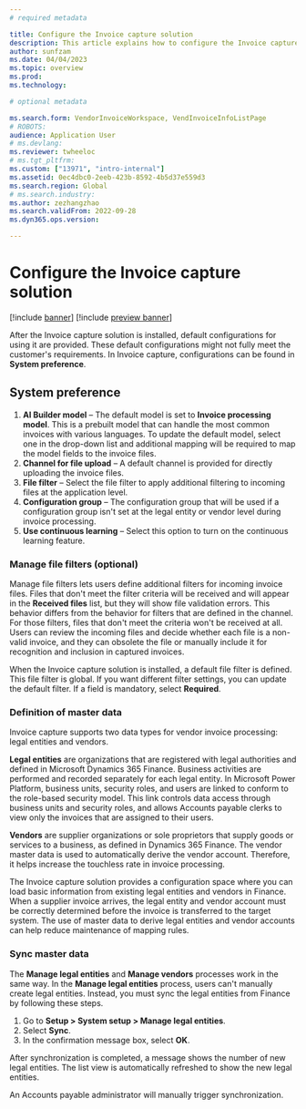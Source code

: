 ```yaml
---
# required metadata

title: Configure the Invoice capture solution
description: This article explains how to configure the Invoice capture solution.
author: sunfzam
ms.date: 04/04/2023
ms.topic: overview
ms.prod: 
ms.technology: 

# optional metadata

ms.search.form: VendorInvoiceWorkspace, VendInvoiceInfoListPage
# ROBOTS: 
audience: Application User
# ms.devlang: 
ms.reviewer: twheeloc
# ms.tgt_pltfrm: 
ms.custom: ["13971", "intro-internal"]
ms.assetid: 0ec4dbc0-2eeb-423b-8592-4b5d37e559d3
ms.search.region: Global
# ms.search.industry: 
ms.author: zezhangzhao
ms.search.validFrom: 2022-09-28
ms.dyn365.ops.version: 

---
```


# Configure the Invoice capture solution

[!include [banner](../includes/banner.md)]
[!include [preview banner](../includes/preview-banner.md)]

After the Invoice capture solution is installed, default configurations for using it are provided. These default configurations might not fully meet the customer's requirements. In Invoice capture, configurations can be found in **System preference**.

## System preference

1. **AI Builder model** – The default model is set to **Invoice processing model**. This is a prebuilt model that can handle the most common invoices with various languages. To update the default model, select one in the drop-down list and additional mapping will be required to map the model fields to the invoice files. 
2. **Channel for file upload** – A default channel is provided for directly uploading the invoice files.
3. **File filter** – Select the file filter to apply additional filtering to incoming files at the application level.
4. **Configuration group** – The configuration group that will be used if a configuration group isn't set at the legal entity or vendor level during invoice processing.
5. **Use continuous learning** – Select this option to turn on the continuous learning feature.

### Manage file filters (optional)

Manage file filters lets users define additional filters for incoming invoice files. Files that don't meet the filter criteria will be received and will appear in the **Received files** list, but they will show file validation errors. This behavior differs from the behavior for filters that are defined in the channel. For those filters, files that don't meet the criteria won't be received at all. Users can review the incoming files and decide whether each file is a non-valid invoice, and they can obsolete the file or manually include it for recognition and inclusion in captured invoices.

When the Invoice capture solution is installed, a default file filter is defined. This file filter is global. If you want different filter settings, you can update the default filter. If a field is mandatory, select **Required**. 


### Definition of master data

Invoice capture supports two data types for vendor invoice processing: legal entities and vendors.

**Legal entities** are organizations that are registered with legal authorities and defined in Microsoft Dynamics 365 Finance. Business activities are performed and recorded separately for each legal entity. In Microsoft Power Platform, business units, security roles, and users are linked to conform to the role-based security model. This link controls data access through business units and security roles, and allows Accounts payable clerks to view only the invoices that are assigned to their users.

**Vendors** are supplier organizations or sole proprietors that supply goods or services to a business, as defined in Dynamics 365 Finance. The vendor master data is used to automatically derive the vendor account. Therefore, it helps increase the touchless rate in invoice processing.

The Invoice capture solution provides a configuration space where you can load basic information from existing legal entities and vendors in Finance. When a supplier invoice arrives, the legal entity and vendor account must be correctly determined before the invoice is transferred to the target system. The use of master data to derive legal entities and vendor accounts can help reduce maintenance of mapping rules.

### Sync master data

The **Manage legal entities** and **Manage vendors** processes work in the same way. In the **Manage legal entities** process, users can't manually create legal entities. Instead, you must sync the legal entities from Finance by following these steps.

1. Go to **Setup \> System setup \> Manage legal entities**.
2. Select **Sync**.
3. In the confirmation message box, select **OK**.

After synchronization is completed, a message shows the number of new legal entities. The list view is automatically refreshed to show the new legal entities.

An Accounts payable administrator will manually trigger synchronization.

